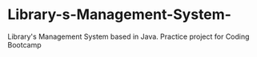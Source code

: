 # Library-s-Management-System-
Library's Management System based in Java. Practice project for Coding Bootcamp

